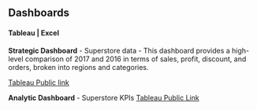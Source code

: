 ## Dashboards
#### Tableau | Excel

**Strategic Dashboard** - Superstore data - This dashboard provides a high-level comparison of 2017 and 2016 in terms of sales, profit, discount, and orders, broken into regions and categories.

[Tableau Public link](https://public.tableau.com/profile/melanie2935#!/vizhome/ThinkfulSuperstoreStrategicDashboard_15589009366270/Dashboard1)

**Analytic Dashboard** - Superstore KPIs
[Tableau Public Link](https://public.tableau.com/profile/melanie2935#!/vizhome/ThinkfulAnalyticDashboardStartingpoint_15589001204500/Dashboard1)




